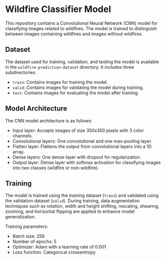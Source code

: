 # Wildfire Classifier Model

This repository contains a Convolutional Neural Network (CNN) model for classifying images related to wildfires. The model is trained to distinguish between images containing wildfires and images without wildfires.

## Dataset

The dataset used for training, validation, and testing the model is available in the `wildfire-prediction-dataset` directory. It includes three subdirectories:

- `train`: Contains images for training the model.
- `valid`: Contains images for validating the model during training.
- `test`: Contains images for evaluating the model after training.

## Model Architecture

The CNN model architecture is as follows:

- Input layer: Accepts images of size 350x350 pixels with 3 color channels.
- Convolutional layers:  One convolutional and  one max-pooling layer.
- Flatten layer: Flattens the output from convolutional layers into a 1D array.
- Dense layers: One dense layer with dropout for regularization.
- Output layer: Dense layer with softmax activation for classifying images into two classes (wildfire or non-wildfire).

## Training

The model is trained using the training dataset (`train`) and validated using the validation dataset (`valid`). During training, data augmentation techniques such as rotation, width and height shifting, rescaling, shearing, zooming, and horizontal flipping are applied to enhance model generalization.

Training parameters:
- Batch size: 256
- Number of epochs: 5
- Optimizer: Adam with a learning rate of 0.001
- Loss function: Categorical crossentropy

